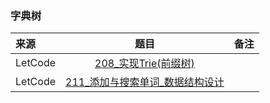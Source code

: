 ### 字典树
来源|题目|备注
:---|:---:|:---|
LetCode|[208_实现Trie(前缀树)](Leetcode/208_实现Trie(前缀树).py)||
LetCode|[211_添加与搜索单词_数据结构设计](Leetcode/211_添加与搜索单词_数据结构设计.py)||
